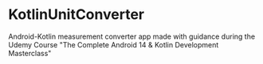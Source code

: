 # KotlinUnitConverter
Android-Kotlin measurement converter app made with guidance during the Udemy Course "The Complete Android 14 &amp; Kotlin Development Masterclass"
